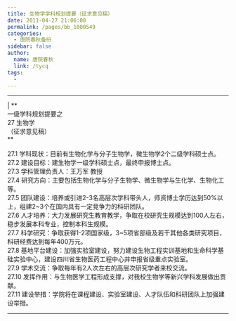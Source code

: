 ```yaml
---
title: 生物学学科规划提要（征求意见稿）
date: 2011-04-27 21:06:00
permalink: /pages/bb_1000549
categories: 
  - 唐院春秋备份
sidebar: false
author: 
  name: 唐院春秋
  link: /tycq
tags: 
  - 
---
```


* * *

  
|  **  
一级学科规划提要之  
27 生物学  
（征求意见稿）  
**  
  
27.1 学科现状：目前有生物化学与分子生物学，微生物学2个二级学科硕士点。  
27.2 建设目标：建生物学一级学科硕士点，最终申报博士点。  
27.3 学科管理负责人：王万军 教授  
27.4 研究方向：主要包括生物化学与分子生物学、微生物学与生化学、生物化工等。  
27.5 团队建设：培养或引进2-3名高层次学科带头人，师资博士学历达到50%以上，组建2~3个在国内具有一定竞争力的科研团队。  
27.6 人才培养：大力发展研究生教育教学，争取在校研究生规模达到100人左右，稳步发展本科专业，控制本科生规模。  
27.7 科学研究：争取获得1-2项国家级，3~5项省部级及若干其他各类研究项目，科研经费达到每年400万元。  
27.8 基地平台建设：加强实验室建设，努力建设生物工程实训基地和生命科学基础实验中心，建设四川省生物医药工程中心并申报省级重点实验室。  
27.9 学术交流：争取每年有2人次左右的高层次研究学者来校交流。  
27.10 发挥作用：与生物医学工程形成支撑，对我校生物学等新兴学科发展做出贡献。  
27.11 建设举措：学院将在课程建设、实验室建设、人才队伍和科研团队上加强建设举措。  
  
  
---